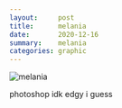 ```yaml
---
layout:     post
title:      melania
date:       2020-12-16
summary:    melania
categories: graphic
---
```


![melania](https://i.imgur.com/S14mJM6.jpg)

photoshop idk edgy i guess
